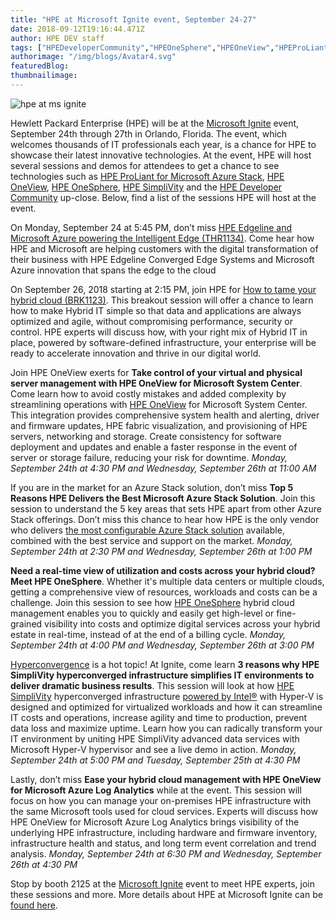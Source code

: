 ```yaml
---
title: "HPE at Microsoft Ignite event, September 24-27"
date: 2018-09-12T19:16:44.471Z
author: HPE DEV staff 
tags: ["HPEDeveloperCommunity","HPEOneSphere","HPEOneView","HPEProLiantforMicrosoftAzureStack","HPESimpliVity","MSIgnite"]
authorimage: "/img/blogs/Avatar4.svg"
featuredBlog:
thumbnailimage:
---
```

![hpe at ms ignite](https://hpe-developer-portal.s3.amazonaws.com/uploads/media/2018/9/hpe-at-ms-ignite-1536779956115.png)

Hewlett Packard Enterprise (HPE) will be at the [Microsoft Ignite](https://www.microsoft.com/en-us/ignite) event, September 24th through 27th in Orlando, Florida. The event, which welcomes thousands of IT professionals each year, is a chance for HPE to showcase their latest innovative technologies. At the event, HPE will host several sessions and demos for attendees to get a chance to see technologies such as [HPE ProLiant for Microsoft Azure Stack](https://www.hpe.com/us/en/solutions/cloud/azure-hybrid-cloud.html), [HPE OneView](https://www.hpe.com/us/en/integrated-systems/software.html), [HPE OneSphere](https://www.hpe.com/us/en/solutions/cloud/hybrid-it-management.html), [HPE SimpliVity](https://www.hpe.com/us/en/integrated-systems/simplivity.html/) and the [HPE Developer Community](https://developer.hpe.com/) up-close. Below, find a list of the sessions HPE will host at the event.

On Monday, September 24 at 5:45 PM, don’t miss [HPE Edgeline and Microsoft Azure powering the Intelligent Edge (THR1134)](https://myignite.techcommunity.microsoft.com/sessions/66918?source=sessions). Come hear how HPE and Microsoft are helping customers with the digital transformation of their business with HPE Edgeline Converged Edge Systems and Microsoft Azure innovation that spans the edge to the cloud

On September 26, 2018 starting at 2:15 PM, join HPE for [How to tame your hybrid cloud (BRK1123)](https://myignite.techcommunity.microsoft.com/sessions/66917?source=sessions). This breakout session will offer a chance to learn how to make Hybrid IT simple so that data and applications are always optimized and agile, without compromising performance, security or control. HPE experts will discuss how, with your right mix of Hybrid IT in place, powered by software-defined infrastructure, your enterprise will be ready to accelerate innovation and thrive in our digital world. 


Join HPE OneView exerts for **Take control of your virtual and physical server management with HPE OneView for Microsoft System Center**. Come learn how to avoid costly mistakes and added complexity by streamlining operations with [HPE OneView]((https://www.hpe.com/us/en/integrated-systems/software.html)) for Microsoft System Center. This integration provides comprehensive system health and alerting, driver and firmware updates, HPE fabric visualization, and provisioning of HPE servers, networking and storage. Create consistency for software deployment and updates and enable a faster response in the event of server or storage failure, reducing your risk for downtime. *Monday, September 24th at 4:30 PM and Wednesday, September 26th at 11:00 AM* 


If you are in the market for an Azure Stack solution, don’t miss **Top 5 Reasons HPE Delivers the Best Microsoft Azure Stack Solution**. Join this session to understand the 5 key areas that sets HPE apart from other Azure Stack offerings. Don’t miss this chance to hear how HPE is the only vendor who delivers [the most configurable Azure Stack solution](https://www.hpe.com/us/en/solutions/cloud/azure-hybrid-cloud.html) available, combined with the best service and support on the market. *Monday, September 24th at 2:30 PM and Wednesday, September 26th at 1:00 PM* 


**Need a real-time view of utilization and costs across your hybrid cloud?  Meet HPE OneSphere**. Whether it's multiple data centers or multiple clouds, getting a comprehensive view of resources, workloads and costs can be a challenge. Join this session to see how [HPE OneSphere](https://www.hpe.com/us/en/solutions/cloud/hybrid-it-management.html) hybrid cloud management enables you to quickly and easily get high-level or fine-grained visibility into costs and optimize digital services across your hybrid estate in real-time, instead of at the end of a billing cycle. *Monday, September 24th at 4:00 PM and Wednesday, September 26th at 3:00 PM* 


[Hyperconvergence](https://www.hpe.com/us/en/integrated-systems/hyper-converged.html) is a hot topic! At Ignite, come learn **3 reasons why HPE SimpliVity hyperconverged infrastructure simplifies IT environments to deliver dramatic business results**. This session will look at how [HPE SimpliVity](https://www.hpe.com/us/en/integrated-systems/simplivity.html) hyperconverged infrastructure [powered by Intel®](http://www.intel.com/) with Hyper-V is designed and optimized for virtualized workloads and how it can streamline IT costs and operations, increase agility and time to production, prevent data loss and maximize uptime. Learn how you can radically transform your IT environment by uniting HPE SimpliVity advanced data services with Microsoft Hyper-V hypervisor and see a live demo in action.  *Monday, September 24th at 5:00 PM and Tuesday, September 25th at 4:30 PM* 


Lastly, don’t miss **Ease your hybrid cloud management with HPE OneView for Microsoft Azure Log Analytics** while at the event. This session will focus on how you can manage your on-premises HPE infrastructure with the same Microsoft tools used for cloud services. Experts will discuss how HPE OneView for Microsoft Azure Log Analytics brings visibility of the underlying HPE infrastructure, including hardware and firmware inventory, infrastructure health and status, and long term event correlation and trend analysis. *Monday, September 24th at 6:30 PM and Wednesday, September 26th at 4:30 PM* 


Stop by booth 2125 at the [Microsoft Ignite](https://www.microsoft.com/en-us/ignite) event to meet HPE experts, join these sessions and more. More details about HPE at Microsoft Ignite can be [found here](https://community.hpe.com/t5/Alliances/Attending-Microsoft-Ignite-September-24-28-See-HPE-there/ba-p/7016641#.W5KFU-hKiM8).